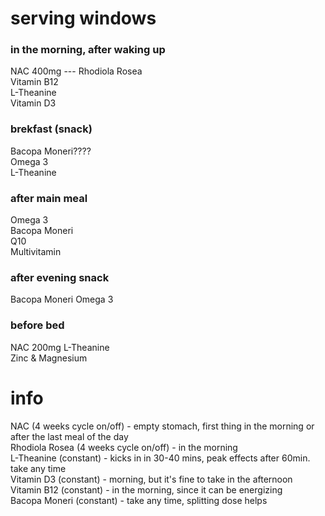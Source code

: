 # serving windows
### in the morning, after waking up
NAC 400mg  --- Rhodiola Rosea  
Vitamin B12  
L-Theanine  
Vitamin D3  
### brekfast (snack)
Bacopa Moneri????  
Omega 3  
L-Theanine  
### after main meal
Omega 3  
Bacopa Moneri  
Q10  
Multivitamin  
### after evening snack
Bacopa Moneri
Omega 3  
### before bed
NAC 200mg
L-Theanine  
Zinc & Magnesium  
# info  
NAC (4 weeks cycle on/off) - empty stomach, first thing in the morning or after the last meal of the day  
Rhodiola Rosea (4 weeks cycle on/off) - in the morning  
L-Theanine (constant) - kicks in in 30-40 mins, peak effects after 60min. take any time  
Vitamin D3 (constant) - morning, but it's fine to take in the afternoon  
Vitamin B12 (constant) - in the morning, since it can be energizing  
Bacopa Moneri (constant) - take any time, splitting dose helps
